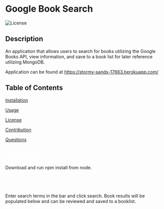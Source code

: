 # Google Book Search
![License](https://img.shields.io/badge/License-MIT-yellow.svg)

## Description
  An application that allows users to search for books utilizing the Google Books API, view information, and save to a book list for later reference utilizing MongoDB.

  Application can be found at https://stormy-sands-17663.herokuapp.com/

## Table of Contents

<a href='#Installation'>Installation</a>

<a href='#Usage'>Usage</a>

<a href='#License'>License</a>

<a href='#Contribution'>Contribution</a>

<a href='#Questions'>Questions</a>

## <a id='Installation' style='color:white;'>Installation</a>
  Download and run npm install from node.

## <a id='Usage' style='color:white;'>Usage</a>
  Enter search terms in the bar and click search. Book results will be populated below and can be reviewed and saved to a booklist.